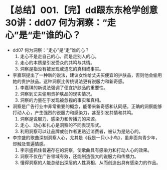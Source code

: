 # 【总结】001.【完】dd跟东东枪学创意30讲：dd07 何为洞察：“走心”是“走”谁的心？

-   dd07 何为洞察：“走心”是“走”谁的心？
    1.  走心不是走自己的心，而是走别人的心。
    2.  走心的本质是引发受众的共鸣与共情。
    3.  洞察是指没有被发现或遗忘的真相或事实。
-   李嘉琪提出了一种新的说法，建议女性给丈夫买便宜的护肤品，否则他会偷用她的贵护肤品。这种洞察比传统说法更有说服力和新奇感。
    1.  李嘉琪的新说法强调了便宜护肤品的重要性。
    2.  洞察到丈夫偷用贵护肤品的现实情况。
    3.  洞察的力量在于发现被忽视的事实和真相。
-   洞察是广告行业中非常重要的概念，能带来新奇感和认同感。正确的洞察能够打动人心，产生强烈的说服力和感染力，甚至引发共情和共鸣。
    1.  洞察是说服力、感染力和传播力的来源。
    2.  走心、动心和扎心是洞察的不同表现形式。
    3.  利用洞察可以让品牌或创作者更贴近消费者，被认为是贴心的。
-   李宗盛的歌曲深刻洞察人心，尤其是《我是一只小小鸟》，虽非面向青少年，却触及普遍情感。
    1.  李宗盛抓住普遍存在的洞察，使歌曲具有感染力和打动人心的效果。
    2.  洞察不仅在广告领域有效，还能制造强大的说服力和传播力。
    3.  懂得洞察的人能总结出深层的人性真相，从而创造出具有感染力的作品。